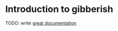 # Introduction to gibberish

TODO: write [great documentation](http://jacobian.org/writing/what-to-write/)
